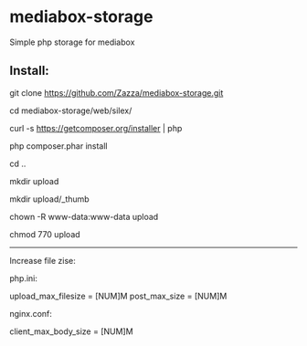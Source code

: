 mediabox-storage
================

Simple php storage for mediabox

## Install:

git clone https://github.com/Zazza/mediabox-storage.git

cd mediabox-storage/web/silex/

curl -s https://getcomposer.org/installer | php

php composer.phar install

cd ..

mkdir upload

mkdir upload/_thumb

chown -R www-data:www-data upload 

chmod 770 upload

-----

Increase file zise:

php.ini:

upload_max_filesize = [NUM]M
post_max_size = [NUM]M

nginx.conf:

client_max_body_size = [NUM]M
